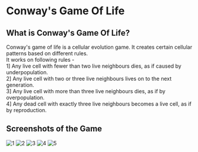 # Conway's Game Of Life

## What is Conway's Game Of Life?</br>
Conway's game of life is a cellular evolution game. It creates certain cellular patterns based on different rules.</br>
It works on following rules -</br>
1] Any live cell with fewer than two live neighbours dies, as if caused by underpopulation.</br>
2] Any live cell with two or three live neighbours lives on to the next generation.</br>
3] Any live cell with more than three live neighbours dies, as if by overpopulation.</br>
4] Any dead cell with exactly three live neighbours becomes a live cell, as if by reproduction.</br>

## Screenshots of the Game
![1](https://cloud.githubusercontent.com/assets/22826481/23501537/18cc69d6-fee9-11e6-8b0c-491a4464aa1f.PNG)
![2](https://cloud.githubusercontent.com/assets/22826481/23501540/18dcf512-fee9-11e6-9201-10468b09d709.PNG)
![3](https://cloud.githubusercontent.com/assets/22826481/23501538/18dc13c2-fee9-11e6-9bea-bf3f24556a96.PNG)
![4](https://cloud.githubusercontent.com/assets/22826481/23501539/18dc2aec-fee9-11e6-8fe7-c91d102fc925.PNG)
![5](https://cloud.githubusercontent.com/assets/22826481/23501541/18de84d6-fee9-11e6-8484-f62149f2a726.PNG)

